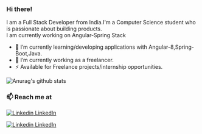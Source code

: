 
### Hi there!

I am a Full Stack Developer from India.I'm a Computer Science student who is passionate about building products.<br>
I am currently working on Angular-Spring Stack


- 🔭 I’m currently learning/developing applications with Angular-8,Spring-Boot,Java.
- 🌱 I’m currently working as a freelancer.
- ⚡  Available for Freelance projects/internship opportunities.

![Anurag's github stats](https://github-readme-stats.vercel.app/api?username=sumitgsh&show_icons=true&theme=radical)

### 📫 Reach me at 
[![Linkedin](https://i.stack.imgur.com/gVE0j.png) LinkedIn](https://www.linkedin.com/in/sumit-ghosh-4a7663170/)

[![Linkedin](http://i.imgur.com/wWzX9uB.png) LinkedIn](https://twitter.com/SumitGsh)

